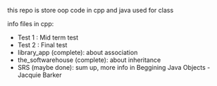 this repo is store oop code in cpp and java used for class 

info files in cpp:
- Test 1 : Mid term test
- Test 2 : Final test
- library_app (complete): about association 
- the_softwarehouse (complete): about inheritance
- SRS (maybe done): sum up, more info in Beggining Java Objects - Jacquie Barker 
